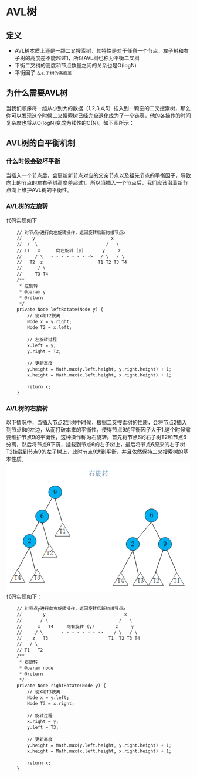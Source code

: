 # AVL树
## 定义
+ AVL树本质上还是一颗二叉搜索树，其特性是对于任意一个节点，左子树和右子树的高度差不能超过1，所以AVL树也称为平衡二叉树
+ 平衡二叉树的高度和节点数量之间的关系也是O(logN)
+ 平衡因子 `左右子树的高度差`
## 为什么需要AVL树
当我们顺序将一组从小到大的数据（1,2,3,4,5）插入到一颗空的二叉搜索树，那么你可以发现这个时候二叉搜索树已经完全退化成为了一个链表，他的各操作的时间复杂度也将从O(logN)变成为线性的O(N)。如下图所示：

## AVL树的自平衡机制
### 什么时候会破坏平衡
当插入一个节点后，会更新新节点对应的父亲节点以及祖先节点的平衡因子，导致向上的节点的左右子树高度差超过1。所以当插入一个节点后，我们应该沿着新节点向上维护AVL树的平衡性。
### AVL树的左旋转

代码实现如下
```
    // 对节点y进行向左旋转操作，返回旋转后新的根节点x
    //    y                             x
    //  /  \                          /   \
    // T1   x      向左旋转 (y)       y     z
    //     / \   - - - - - - - ->   / \   / \
    //   T2  z                     T1 T2 T3 T4
    //      / \
    //     T3 T4
    /**
     * 左旋转
     * @param y
     * @return
     */
    private Node leftRotate(Node y) {
        // 使x和T2脱离
        Node x = y.right;
        Node T2 = x.left;

        // 左旋转过程
        x.left = y;
        y.right = T2;

        // 更新高度
        y.height = Math.max(y.left.height, y.right.height) + 1;
        x.height = Math.max(x.left.height, x.right.height) + 1;

        return x;
    }
```
### AVL树的右旋转
以下情况中，当插入节点2到树中时候，根据二叉搜索树的性质，会将节点2插入到节点6的左边，从而打破本来的平衡性，使得节点9的平衡因子大于1.这个时候需要维护节点9的平衡性，这种操作称为右旋转。首先将节点6的右子树T2和节点6分离，然后将节点9下沉，挂载到节点6的右子树上，最后将节点6原来的右子树T2挂载到节点9的左子树上，此时节点9达到平衡，并且依然保持二叉搜索树的基本性质。
![右旋转](右旋转.PNG)
代码实现如下：
```
    // 对节点y进行向右旋转操作，返回旋转后新的根节点x
    //        y                              x
    //       / \                           /   \
    //      x   T4     向右旋转 (y)        z     y
    //     / \       - - - - - - - ->    / \   / \
    //    z   T3                       T1  T2 T3 T4
    //   / \
    // T1   T2
    /**
     * 右旋转
     * @param node
     * @return
     */
    private Node rightRotate(Node y) {
        // 使X和T3脱离
        Node x = y.left;
        Node T3 = x.right;

        // 旋转过程
        x.right = y;
        y.left = T3;

        // 更新高度
        y.height = Math.max(y.left.height, y.right.height) + 1;
        x.height = Math.max(x.left.height, x.right.height) + 1;

        return x;
    }
```